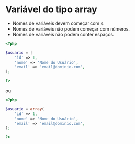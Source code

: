 # Variável do tipo array

- Nomes de variáveis devem começar com `$`.
- Nomes de variáveis não podem começar com números.
- Nomes de variáveis não podem conter espaços.

```php
<?php

$usuario = [
    'id' => 1,
    'nome' => 'Nome do Usuário',
    'email' => 'email@dominio.com',
];

?>
```

ou

```php
<?php

$usuario = array(
    'id' => 1,
    'nome' => 'Nome do Usuário',
    'email' => 'email@dominio.com',
);

?>
```
